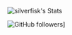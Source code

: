 <!--
### Hi there 👋


**silverfisk/silverfisk** is a ✨ _special_ ✨ repository because its `README.md` (this file) appears on your GitHub profile.

Here are some ideas to get you started:

- 🔭 I’m currently working on ...
- 🌱 I’m currently learning ...
- 👯 I’m looking to collaborate on ...
- 🤔 I’m looking for help with ...
- 💬 Ask me about ...
- 📫 How to reach me: ...
- 😄 Pronouns: ...
- ⚡ Fun fact: ...
-->


![silverfisk's Stats](https://github-readme-stats.vercel.app/api?username=silverfisk&theme=merko&show_icons=true&hide_border=false&count_private=false)

![GitHub followers](https://img.shields.io/github/followers/silverfisk.svg?style=social&label=Follow&maxAge=2592000)]
